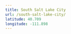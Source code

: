 ```yaml
---
title: South Salt Lake City
url: /south-salt-lake-city/
latitude: 40.709
longitude: -111.898
---
```

